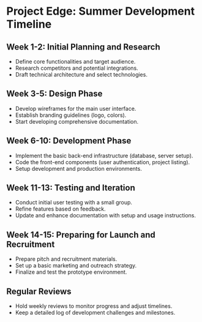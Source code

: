 # Project Edge: Summer Development Timeline

## Week 1-2: Initial Planning and Research
- Define core functionalities and target audience.
- Research competitors and potential integrations.
- Draft technical architecture and select technologies.

## Week 3-5: Design Phase
- Develop wireframes for the main user interface.
- Establish branding guidelines (logo, colors).
- Start developing comprehensive documentation.

## Week 6-10: Development Phase
- Implement the basic back-end infrastructure (database, server setup).
- Code the front-end components (user authentication, project listing).
- Setup development and production environments.

## Week 11-13: Testing and Iteration
- Conduct initial user testing with a small group.
- Refine features based on feedback.
- Update and enhance documentation with setup and usage instructions.

## Week 14-15: Preparing for Launch and Recruitment
- Prepare pitch and recruitment materials.
- Set up a basic marketing and outreach strategy.
- Finalize and test the prototype environment.

## Regular Reviews
- Hold weekly reviews to monitor progress and adjust timelines.
- Keep a detailed log of development challenges and milestones.

